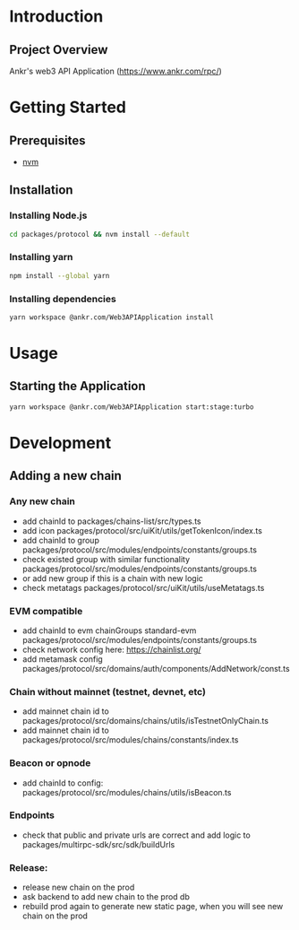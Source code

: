 # Introduction

## Project Overview

Ankr's web3 API Application (https://www.ankr.com/rpc/)

# Getting Started

## Prerequisites
  * [nvm](https://github.com/nvm-sh/nvm?tab=readme-ov-file#install--update-script)

## Installation

### Installing Node.js

```bash
cd packages/protocol && nvm install --default
```

### Installing yarn

```bash
npm install --global yarn
```

### Installing dependencies
```bash
yarn workspace @ankr.com/Web3APIApplication install
```

# Usage

## Starting the Application

```bash
yarn workspace @ankr.com/Web3APIApplication start:stage:turbo
```

# Development

## Adding a new chain

### Any new chain
- add chainId to packages/chains-list/src/types.ts
- add icon packages/protocol/src/uiKit/utils/getTokenIcon/index.ts
- add chainId to group packages/protocol/src/modules/endpoints/constants/groups.ts
- check existed group with similar functionality packages/protocol/src/modules/endpoints/constants/groups.ts
- or add new group if this is a chain with new logic
- check metatags packages/protocol/src/uiKit/utils/useMetatags.ts

### EVM compatible
- add chainId to evm chainGroups standard-evm packages/protocol/src/modules/endpoints/constants/groups.ts
- check network config here: https://chainlist.org/
- add metamask config packages/protocol/src/domains/auth/components/AddNetwork/const.ts

### Chain without mainnet (testnet, devnet, etc)
- add mainnet chain id to packages/protocol/src/domains/chains/utils/isTestnetOnlyChain.ts
- add mainnet chain id to packages/protocol/src/modules/chains/constants/index.ts

### Beacon or opnode
- add chainId to config: packages/protocol/src/modules/chains/utils/isBeacon.ts

### Endpoints
- check that public and private urls are correct and add logic to packages/multirpc-sdk/src/sdk/buildUrls

### Release:
- release new chain on the prod
- ask backend to add new chain to the prod db
- rebuild prod again to generate new static page, when you will see new chain on the prod
